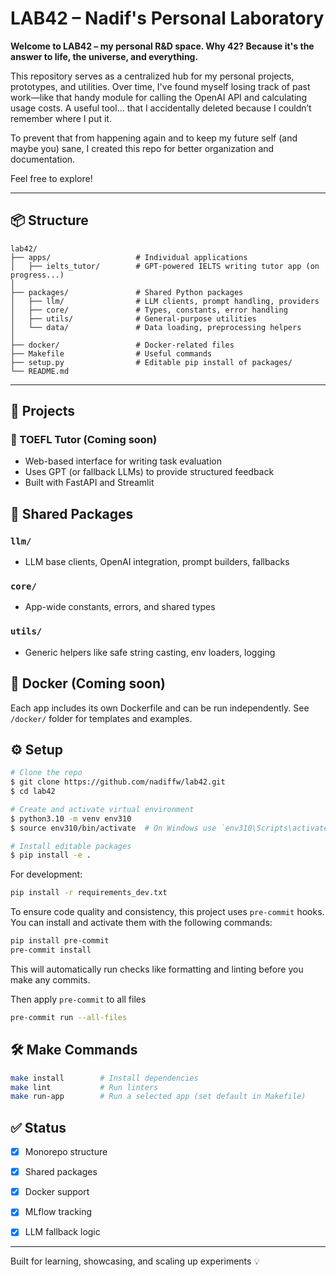 # LAB42 – Nadif's Personal Laboratory

**Welcome to LAB42 – my personal R\&D space. Why 42? Because it's the answer to life, the universe, and everything.**

This repository serves as a centralized hub for my personal projects, prototypes, and utilities. Over time, I've found myself losing track of past work—like that handy module for calling the OpenAI API and calculating usage costs. A useful tool... that I accidentally deleted because I couldn’t remember where I put it.

To prevent that from happening again and to keep my future self (and maybe you) sane, I created this repo for better organization and documentation.

Feel free to explore!

---

## 📦 Structure

```
lab42/
├── apps/                   # Individual applications
│   ├── ielts_tutor/        # GPT-powered IELTS writing tutor app (on progress...)
│
├── packages/               # Shared Python packages
│   ├── llm/                # LLM clients, prompt handling, providers
│   ├── core/               # Types, constants, error handling
│   ├── utils/              # General-purpose utilities
│   └── data/               # Data loading, preprocessing helpers
│
├── docker/                 # Docker-related files
├── Makefile                # Useful commands
├── setup.py                # Editable pip install of packages/
└── README.md
```

---

## 🚀 Projects

### 🧠 TOEFL Tutor (Coming soon)

* Web-based interface for writing task evaluation
* Uses GPT (or fallback LLMs) to provide structured feedback
* Built with FastAPI and Streamlit

## 🔁 Shared Packages

### `llm/`

* LLM base clients, OpenAI integration, prompt builders, fallbacks

### `core/`

* App-wide constants, errors, and shared types

### `utils/`

* Generic helpers like safe string casting, env loaders, logging

## 🐳 Docker (Coming soon)

Each app includes its own Dockerfile and can be run independently. See `/docker/` folder for templates and examples.

## ⚙️ Setup

```bash
# Clone the repo
$ git clone https://github.com/nadiffw/lab42.git
$ cd lab42

# Create and activate virtual environment
$ python3.10 -m venv env310
$ source env310/bin/activate  # On Windows use `env310\Scripts\activate`

# Install editable packages
$ pip install -e .
```

For development:

```bash
pip install -r requirements_dev.txt
```

To ensure code quality and consistency, this project uses `pre-commit` hooks. You can install and activate them with the following commands:

```bash
pip install pre-commit
pre-commit install
```

This will automatically run checks like formatting and linting before you make any commits.

Then apply `pre-commit` to all files

```bash
pre-commit run --all-files
```

## 🛠️ Make Commands

```bash
make install        # Install dependencies
make lint           # Run linters
make run-app        # Run a selected app (set default in Makefile)
```

## ✅ Status

* [x] Monorepo structure
* [x] Shared packages
* [x] Docker support
* [x] MLflow tracking
* [x] LLM fallback logic


---

Built for learning, showcasing, and scaling up experiments 💡
